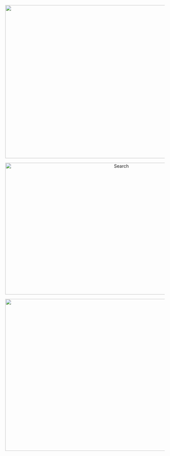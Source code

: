 <p align="center">
<img src="https://user-images.githubusercontent.com/75305251/167761650-fe6d496f-c639-45a5-9dc3-8c231f37ca32.png" alt="Search" height="485" width="1135">
</p>

<p align="center">
<img src="https://user-images.githubusercontent.com/75305251/167761673-5bb1d6c6-f068-467a-9ecd-09054abe3e77.png" alt="Search" height="417" width="718">
</p>

<p align="center">
<img src="https://user-images.githubusercontent.com/75305251/167761683-5ea0473c-7277-41b0-a928-46a404089daa.png" alt="Search" height="481" width="1131">
</p>
